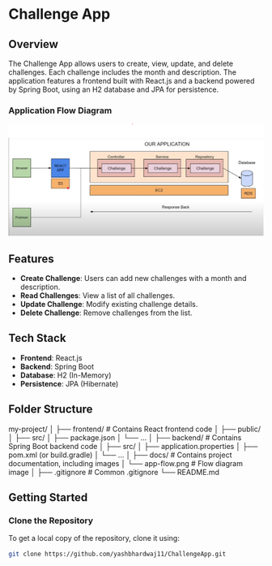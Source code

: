 # Challenge App

## Overview

The Challenge App allows users to create, view, update, and delete challenges. Each challenge includes the month and description. The application features a frontend built with React.js and a backend powered by Spring Boot, using an H2 database and JPA for persistence.

### Application Flow Diagram

![Application Flow](https://github.com/yashbhardwaj11/ChallengeApp/blob/main/main_flow.png) 

## Features

- **Create Challenge**: Users can add new challenges with a month and description.
- **Read Challenges**: View a list of all challenges.
- **Update Challenge**: Modify existing challenge details.
- **Delete Challenge**: Remove challenges from the list.

## Tech Stack

- **Frontend**: React.js
- **Backend**: Spring Boot
- **Database**: H2 (In-Memory)
- **Persistence**: JPA (Hibernate)

## Folder Structure

my-project/
│
├── frontend/ # Contains React frontend code
│ ├── public/
│ ├── src/
│ ├── package.json
│ └── ...
│
├── backend/ # Contains Spring Boot backend code
│ ├── src/
│ ├── application.properties
│ ├── pom.xml (or build.gradle)
│ └── ...
│
├── docs/ # Contains project documentation, including images
│ └── app-flow.png # Flow diagram image
│
├── .gitignore # Common .gitignore
└── README.md

## Getting Started

### Clone the Repository

To get a local copy of the repository, clone it using:

```bash
git clone https://github.com/yashbhardwaj11/ChallengeApp.git
